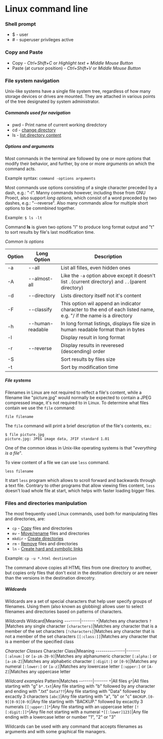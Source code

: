 # Linux command line

### Shell prompt

* \$ - user
* \# - superuser privileges active

### Copy and Paste

* Copy - *Ctrl+Shift+C* or *Highlight text + Middle Mouse Button*
* Paste (at cursor position) - *Ctrl+Shift+V* or *Middle Mouse Button*

### File system navigation

Unix-like systems have a single file system tree, regardless of how many storage devices or drives are mounted. They are attached in various points of the tree designated by system administrator.

##### Commands used for navigation

* pwd - Print name of current working diredctory
* cd - [change directory][cd]
* ls - [list directory content][ls]

##### Options and arguments

Most commands in the terminal are followed by one or more *options* that modify their behavior, and further, by one or more *arguments* on which the command acts.

Example syntax:
`command -options arguments`

Most commands use options consisting of a single character preceded by a dash, e.g.: "-l". Manny commands however, including those from GNU Proect, also support *long options*, which consist of a word preceded by two dashes, e.g.: "--reverse". Also many commands allow for multiple short options to be commbined together.

Example:
`$ ls -lt`

Command **ls** is given two options "l" to produce long format output and "t" to sort results by file's last modification time.

*Common ls options*

|**Option**|**Long Option**|**Description**|
-----------|---------------|----------------
| -a | --all | List all filles, even hidden ones |
| -A | --almost-all | Like the `-a` option above except it doesn't list `.`(current directory) and `..`(parent directory) |
| -d | --directory | Lists directory itself not it's content |
| -F | --classify | This option wil append an indicator character to the end of each listed name, e.g. "\/ if the name is a directory |
| -h | --human-readable | In long format listings, displays file size in human readable format than in bytes |
| -l | | Display result in long format |
| -r | --reverse | Display results in reveresed (descending) order |
| -S | | Sort results by files size |
| -t | | Sort by modification time | 

##### File systems

Filenames in Linux are not required to relfect a file's content, while a filename like "picture.jpg" would normally be expected to contain a JPEG compressed image, it's not required to in Linux. To determine what files contain we use the `file` command:

`file filename`

The `file` command will print a brief description of the file's contents, ex.:

```
$ file picture.jpg
picture.jpg: JPEG image data, JFIF standard 1.01
```

One of the common ideas in Unix-like operating systems is that "*everything is a file*".

To view content of a file we can use `less` command.

`less filename`

It start `less` program which allows to scroll forward and backwards through a text file. Contrary to other programs that allow viewing files content, `less` doesn't load whole file at start, which helps with faster loading bigger files.

### Files and directories manipulation

The most frequently used Linux commands, used both for manipulating files and directories, are:

* `cp` - [Copy][cp] files and directories
* `mv` - [Move/rename][mv] files and directories
* `mkdir` - [Create directories][mkdir]
* `rm` - [Remove][rm] files and directories
* `ln` - [Create hard and symbolic links][ln]

Example:
`cp -u *.html destination`

The command above copies all HTML files from one directory to another, but copies only files that don't exist in the destination directory or are newer than the versions in the destination direcotry.

##### Wildcards

Wildcards are a set of special characters that help user specify groups of filenames. Using them (also known as globbing) allows user to select filenames and directories based on patterns of characters.

*Wildcards*
Wildcard|Meaning
--------|-------
`*`|Matches any characters
`?`|Matches any single character
`[characters]`|Matches any character that is a member of the set characters
`[!characters]`|Matches any character that is not a member of the set characters
`[[:class:]]`|Matches any character that is a member of the specified class

*Character Classes*
Character Class|Meaning
---------------|-------
`[:alnum:]` or `[a-zA-Z0-9]`|Matches any alphanumeric character
`[:alpha:]` or `[a-zA-Z]`|Matches any alphabetic character
`[:digit:]` or `[0-9]`|Matches any numeral
`[:lower:]` or `[a-z]`|Matches any lowercase letter
`[:upper:]` or `[A-Z]`|Matches any uppercase letter

*Wildcard examples*
Pattern|Matches
-------|-------
`*`|All files
`g*`|All files starting with "g"
`b*.txt`|Any file starting with "b" followed by any character and ending with ".txt"
`Data???`|Any file starting with "Data" followed by excactly 3 characters
`[abc]`|Any file starting with "a", "b" or "c"
`BACKUP.[0-9][0-9][0-9]`|Any file starting with "BACKUP." followed by excactly 3 numerals
`[[:upper:]]*`|Any file starting with an uppercase letter
`[![:digit:]]*`|Any file not starting with a numeral
`*[[:lower]123]`|Any file ending with a lowercase letter or number "1", "2" or "3"

Wildcards can be used with any command that accepts filenames as arguments and with some graphical file managers.




[cd]: ./CD/CD.md
[ls]: ./LS.md
[mkdir]: ./File_dir_manipulation/MKDIR.md
[cp]: ./File_dir_manipulation/CP.md
[mv]: ./File_dir_manipulation/MV.md
[rm]: ./File_dir_manipulation/RM.md
[ln]: ./File_dir_manipulation/LINKS.md
